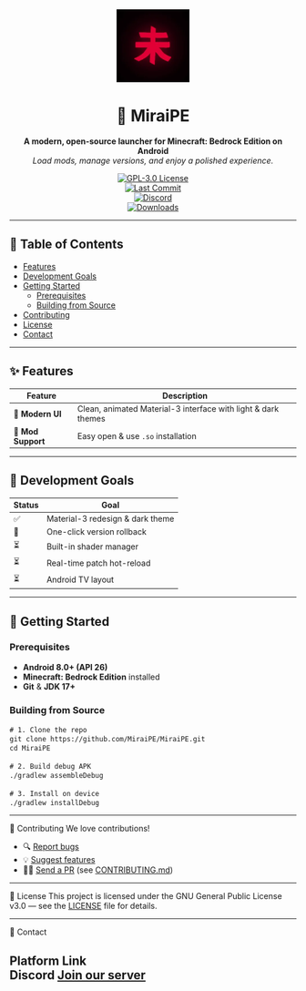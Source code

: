 
<div align="center">

  <img src="1ebaabe9787cc4252f1d881b66c05518(1).webp" alt="MiraiPE" width="128"/>

  # 🌸 **MiraiPE**  
  **A modern, open-source launcher for Minecraft: Bedrock Edition on Android**  
  *Load mods, manage versions, and enjoy a polished experience.*

  [![GPL-3.0 License][license-badge]](LICENSE)  
  [![Last Commit][commit-badge]](https://github.com/MiraiPE/MiraiPE/commits/main)  
  [![Discord][discord-badge]](https://discord.gg/YUMWKQaQdK)  
  [![Downloads][downloads-badge]](https://github.com/MiraiPE/MiraiPE/releases)

  [license-badge]: https://img.shields.io/badge/License-GPL%203.0-pink?style=for-the-badge
  [commit-badge]: https://img.shields.io/github/last-commit/MiraiPE/MiraiPE?style=for-the-badge&logo=github&color=pink
  [discord-badge]: https://img.shields.io/discord/123456789012345678?style=for-the-badge&logo=discord&color=pink&label=Discord
  [downloads-badge]: https://img.shields.io/github/downloads/MiraiPE/MiraiPE/total?style=for-the-badge&color=pink&label=Downloads

</div>

---

## 📑 Table of Contents
- [Features](#-features)
- [Development Goals](#-development-goals)
- [Getting Started](#-getting-started)
  - [Prerequisites](#prerequisites)
  - [Building from Source](#building-from-source)
- [Contributing](#-contributing)
- [License](#-license)
- [Contact](#-contact)

---

## ✨ Features
| Feature | Description |
| --- | --- |
| 🎨 **Modern UI** | Clean, animated Material-3 interface with light & dark themes |
| 🧩 **Mod Support** | Easy open & use `.so` installation |

---

## 🎯 Development Goals
| Status | Goal |
| --- | --- |
| ✅ | Material-3 redesign & dark theme |
| 🔄 | One-click version rollback |
| ⏳ | Built-in shader manager |
| ⏳ | Real-time patch hot-reload |
| ⏳ | Android TV layout |

---

## 🚀 Getting Started

### Prerequisites
- **Android 8.0+ (API 26)**  
- **Minecraft: Bedrock Edition** installed
- **Git** & **JDK 17+**

### Building from Source
```
# 1. Clone the repo
git clone https://github.com/MiraiPE/MiraiPE.git
cd MiraiPE

# 2. Build debug APK
./gradlew assembleDebug

# 3. Install on device
./gradlew installDebug
```


---

🤝 Contributing
We love contributions!  
- 🔍 [Report bugs](https://github.com/MiraiPE/MiraiPE/issues/new?template=bug.md)  
- 💡 [Suggest features](https://github.com/MiraiPE/MiraiPE/issues/new?template=feature.md)  
- 🧑‍💻 [Send a PR](https://github.com/MiraiPE/MiraiPE/compare) (see [CONTRIBUTING.md](CONTRIBUTING.md))

---

📄 License
This project is licensed under the GNU General Public License v3.0 — see the [LICENSE](LICENSE) file for details.

---

💬 Contact

Platform	Link	
Discord	[Join our server](https://discord.gg/YUMWKQaQdK)	
---
